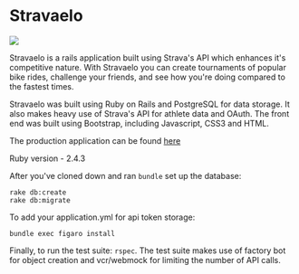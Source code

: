 # Stravaelo
<img src="https://i.imgur.com/EVeLdpu.jpg"/>

Stravaelo is a rails application built using Strava's API which enhances it's competitive nature. With Stravaelo you can create tournaments of popular bike rides, challenge your friends, and see how you're doing compared to the fastest times.

Stravaelo was built using Ruby on Rails and PostgreSQL for data storage. It also makes heavy use of Strava's API for athlete data and OAuth. The front end was built using Bootstrap, including Javascript, CSS3 and HTML.

The production application can be found [here](http://www.stravaelo.com)

Ruby version - 2.4.3


After you've cloned down and ran ```bundle``` set up the database:

```
rake db:create
rake db:migrate
```

To add your application.yml for api token storage:
```
bundle exec figaro install
```

Finally, to run the test suite: ```rspec```. The test suite makes use of factory bot for object creation and vcr/webmock for limiting the number of API calls.
